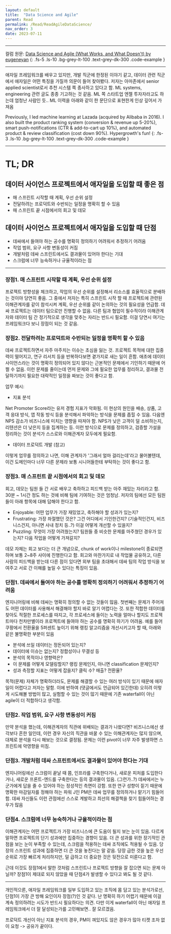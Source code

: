 ```yaml
---
layout: default
title:  "Data Science and Agile"
parent: Read
permalink: /Read/ReadAgileDataScience/
nav_order: 3
date: 2023-07-11
---
```


***

컬럼 원문: [Data Science and Agile (What Works, and What Doesn't) by eugeneyan](https://eugeneyan.com/writing/data-science-and-agile-what-works-and-what-doesnt/)
{: .fs-5 .ls-10 .bg-grey-lt-100 .text-grey-dk-300 .code-example }

***

애자일 프레임워크를 배우고 있지만, 개발 직군에 한정된 이야기 같고, 데이터 관련 직군에서 애자일은 어떤 특징을 가질까 의문이 들어 찾아봤다. 저자는 아마존에서 senior applied scientist로서 추천 시스템 쪽 종사하고 있다고 함. ML systems, engineering 관련 글도 종종 기고하는 것 같음. ML 쪽 스타트업 엔젤 투자자라고도 하는데 엄청난 사람인 듯.. ML 이력을 아래와 같이 한 문단으로 표현한게 인상 깊어서 가져옴

Previously, I led machine learning at Lazada (acquired by Alibaba in 2016). I also built the product ranking system (conversion & revenue up 5-20%), smart push-notifications (CTR & add-to-cart up 10%), and automated product & review classification (cost down 90%). Hypergrowth's fun!
{: .fs-3 .ls-10 .bg-grey-lt-100 .text-grey-dk-300 .code-example }

***

# TL; DR

##  데이터 사이언스 프로젝트에서 애자일을 도입할 때 좋은 점

- 매 스프린트 시작할 때 계획, 우선 순위 설정
- 전달하려는 프로덕트와 수반되는 일정을 명확히 할 수 있음
- 매 스프린트 끝 시점에서의 회고 및 데모

## 데이터 사이언스 프로젝트에서 애자일을 도입할 때 단점

- 데싸에서 들여야 하는 공수를 명확히 정의하기 어려워서 추정하기 어려움
- 작업 범위, 요구 사항 변동성이 커짐
- 개발처럼 데싸 스프린트에서도 결과물이 있어야 한다는 기대
- 스크럼에 너무 능숙하거나 규율적이라는 점


***

### 장점1. 매 스프린트 시작할 때 계획, 우선 순위 설정

프로젝트 방향성을 체크하고, 작업의 우선 순위를 설정해서 리소스를 효율적으로 분배하는 것이야 당연히 좋음. 그 중에서 저자는 특히 스프린트 시작 할 때 프로젝트에 관련된 이해관계자를 같이 참석시켜 계획, 우선 순위를 같이 논의하는 것의 필요성을 언급함. 데싸 프로젝트는 데이터 팀으로만 진행할 수 없음. 다른 팀과 협업이 필수적이라 이해관계자와 데이터 팀 간 정기적으로 생각을 맞추는 자리는 반드시 필요함. 이걸 당연시 여기는 프레임워크다 보니 장점이 되는 것 같음.


### 장점2. 전달하려는 프로덕트와 수반되는 일정을 명확히 할 수 있음

데싸 프로젝트하면서 자주 마주치는 이슈는 초심을 잃는 것. 프로젝트 목적에 대한 집중력이 떨어지고, 연구 리서치 등을 반복하다보면 곁가지로 새는 일이 흔함. 애초에 데이터 사이언스라는 것이 명확히 정의되어 있지 않다는 근본적인 문제에서 기인하기 때문에 어쩔 수 없음. 이런 문제를 줄이는데 먼저 문제와 그에 필요한 업무를 정리하고, 결과물 전달하기까지 필요한 대략적인 일정을 짜보는 것이 좋다고 함.

업무 예시: 

- 지표 분석

Net Promoter Score라는 유저 경험 지표가 악화됨. 이 현상의 원인을 배송, 상품, 고객 응대 방식, 앱 작동 방식 등을 분석해서 파악하는 방식을 문제를 좁힐 수 있음. 다음엔 NPS 감소가 비즈니스에 미치는 영향을 따져야 함. NPS가 낮은 고객이 덜 소비하는지, 리텐션은 더 낮은지 등을 집계하는 등. 이런 방식으로 문제를 정의하고, 검증할 가설을 정리하는 것이 분석가 스스로와 이해관계자 모두에게 필요함.

- 데이터 프로덕트 개발 (참고)

이렇게 업무를 정의하고 나면, 이해 관계자가 '그래서 얼마 걸리는데'라고 물어볼텐데, 이건 도메인마다 너무 다른 문제라 보통 시니어들한테 부탁하는 것이 좋다고 함.


### 장점3. 매 스프린트 끝 시점에서의 회고 및 데모

회고, 데모는 팀원 들 간 서로 배우고 축하하고 피드백 받는 아주 재밌는 자리라고 함. 30분 ~ 1시간 정도 하는 것에 비해 팀에 기여하는 것은 엄청남. 저자의 팀에선 모든 팀원들이 아래 항목에 대해 답해야 한다고 함.

- Enjoyable: 어떤 업무가 가장 재밌었고, 축하해야 할 성과가 있는지?
- Frustrating: 가장 좌절했던 것은? 그건 어디에서 기인한건지? (기술적인건지, 비즈니스건지, 아니면 사내 정치 등..?) 이걸 어떻게 개선할 수 있을지?
- Puzzling: 무엇이 가장 어려웠는지? 팀원들 중 비슷한 문제를 마주쳤던 경우가 있는지? 다음 작업을 어떻게 가져갈지?

데모 자체는 회고 보다는 더 큰 개념으로, chunk of work이나 milestone이 종료되면 하며 보통 2~8주 사이에 진행한다고 함. 회고와 마찬가지로 내 작업물 공유하고, 다른 사람의 피드백을 받는데 다른 점이 있다면 외부 팀을 초대해서 데싸 팀의 작업 방식을 보여주고 서로 간 이해를 높일 수 있다는 특징이 있음.


### 단점1. 데싸에서 들여야 하는 공수를 명확히 정의하기 어려워서 추정하기 어려움

엔지니어링에 비해 데싸는 명확히 정의할 수 없는 것들이 많음. 첫번째는 문제가 주어져도 어떤 데이터를 사용해서 해결해야 할지 바로 알기 어렵다는 것. 또한 적합한 데이터를 찾아도 적절한 프로세스를 따지고, 각 프로세스에 들이는 노력을 얼마나 할지도 프로젝트마다 천차만별이라 프로젝트에 들여야 하는 공수를 명확히 하기가 어려움. 예를 들어 쿠팡에서 전환율을 5퍼센트 높이기 위해 랭킹 알고리즘을 개선시키고자 할 때, 아래와 같은 불명확한 부분이 있음

- 분석에 쓰일 데이터는 정돈되어 있는지?
- 데이터에 이슈는 없는지? 정합성이나 무결성 등
- 분석의 목적이나 영향력은?
- 이 문제를 어떻게 모델링할지? 랭킹 문제인지, 아니면 classification 문제인지?
- 성과 측정할 지표는 어떻게 잡을지? 클릭 수? 매출? 전환율?

목적(문제) 자체가 명확하더라도, 문제를 해결할 수 있는 여러 방식이 있기 때문에 애자일이 어렵다고 저자는 말함. 이에 반하여 (댓글에서도 언급되어 있긴한데) 오히려 이렇게 시도해볼 방법이 많고, 실험할 수 있는 것이 많기 때문에 기존 waterfall이 아닌 agile이 더 적합하다고 생각함. 


### 단점2. 작업 범위, 요구 사항 변동성이 커짐

만약 분석을 했는데, 이해관계자의 직관에 위배되는 결과가 나왔다면? 비즈니스에선 생각보다 흔한 일인데, 이런 경우 자신의 직관을 바꿀 수 있는 이해관계자는 많지 않으며, 대체로 분석을 다시 해보는 것으로 결정됨. 문제는 이런 pivot이 너무 자주 발생하면 스프린트에 악영향을 미침. 


### 단점3. 개발처럼 데싸 스프린트에서도 결과물이 있어야 한다는 기대

엔지니어링에선 스크럼이 끝날 때 쯤, 인프라를 구축한다거나, 새로운 피처를 도입한다거나, 새로운 프론트-엔드를 구축한다는 등의 결과물이 있음. (그런가..?) 데싸에서는 누군가에게 답을 줄 수 있어야 하는 정성적인 측면이 강함. 또한 연구 성향이 짙기 때문에 명확한 마감일자를 정해야 하는 파워 J인 PM은 데싸 업무를 정의하거나 맡기기 힘들어 함. 데싸 자신들도 이런 관점에선 스스로 계발하고 최선의 해결책을 찾기 힘들어하는 경우가 많음


### 단점4. 스크럼에 너무 능숙하거나 규율적이라는 점

이해관계자는 어떤 프로젝트가 가장 비즈니스에 큰 도움이 될지 보는 눈이 있음. 다르게 말하면 프로젝트의 단기 성과에만 집중하는 경향이 있음. 더 큰 성과를 위한 장기적인 관점을 보는 눈이 부족할 수 있는데, 스크럼을 적용하는 데싸 조직에도 적용될 수 있음. 당장의 스프린트 성과에 집중하면 더 큰 것을 놓친다는 말 같음. 당장 급한 것을 높은 우선순위로 가장 빠르게 처리하지만, 덜 급하고 더 중요한 것은 뒷전으로 미룬다고 함.

근데 이것도 장점1에서 말한 것처럼 스프린트나 프로젝트 방향을 잘 잡으면 되는 문제 아닐까? 장점1이 제대로 되지 않았을 때 단점4가 발생할 수 있다고 봐도 될 것 같다.


***

개인적으론, 애자일 프레임워크를 일부 도입하고 있는 조직에 몸 담고 있는 분석가로선, 단점1이 가장 큰 방해 요인이자 장점(?)인 것 같다. 난 명확히 하기 어렵기 때문에 이걸 계속 정의하려는 시도가 반드시 필요하다는 의견. 다만 이게 waterfall이 아닌 애자일 프레임워크에서 더 잘 달성되는가를 고민해보면.. 잘 모르겠음.

프로덕트 개선이 아닌 지표 분석의 경우, PM이 껴있지도 않은 경우가 많아 티켓 조차 없이 요청 -> 공유가 끝이다. 



